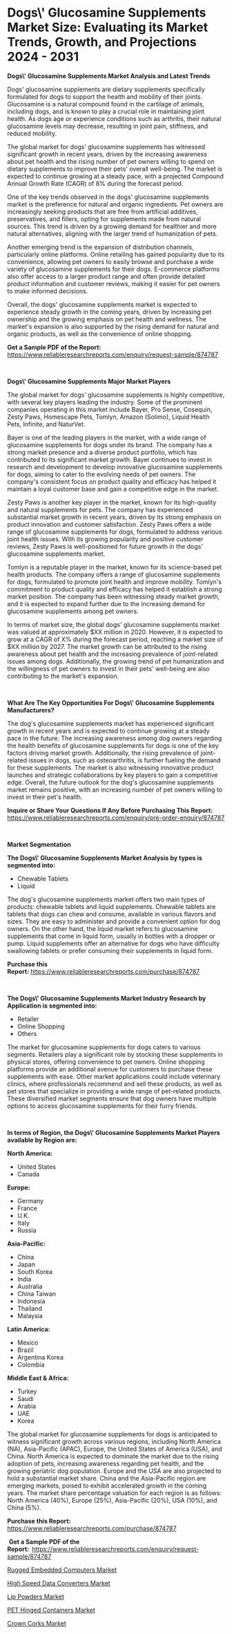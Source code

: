 <p><h1>Dogs\' Glucosamine Supplements Market Size: Evaluating its Market Trends, Growth, and Projections 2024 - 2031</h1></p><p><strong>Dogs\' Glucosamine Supplements Market Analysis and Latest Trends</strong></p>
<p><p>Dogs' glucosamine supplements are dietary supplements specifically formulated for dogs to support the health and mobility of their joints. Glucosamine is a natural compound found in the cartilage of animals, including dogs, and is known to play a crucial role in maintaining joint health. As dogs age or experience conditions such as arthritis, their natural glucosamine levels may decrease, resulting in joint pain, stiffness, and reduced mobility. </p><p>The global market for dogs' glucosamine supplements has witnessed significant growth in recent years, driven by the increasing awareness about pet health and the rising number of pet owners willing to spend on dietary supplements to improve their pets' overall well-being. The market is expected to continue growing at a steady pace, with a projected Compound Annual Growth Rate (CAGR) of 8% during the forecast period.</p><p>One of the key trends observed in the dogs' glucosamine supplements market is the preference for natural and organic ingredients. Pet owners are increasingly seeking products that are free from artificial additives, preservatives, and fillers, opting for supplements made from natural sources. This trend is driven by a growing demand for healthier and more natural alternatives, aligning with the larger trend of humanization of pets.</p><p>Another emerging trend is the expansion of distribution channels, particularly online platforms. Online retailing has gained popularity due to its convenience, allowing pet owners to easily browse and purchase a wide variety of glucosamine supplements for their dogs. E-commerce platforms also offer access to a larger product range and often provide detailed product information and customer reviews, making it easier for pet owners to make informed decisions.</p><p>Overall, the dogs' glucosamine supplements market is expected to experience steady growth in the coming years, driven by increasing pet ownership and the growing emphasis on pet health and wellness. The market's expansion is also supported by the rising demand for natural and organic products, as well as the convenience of online shopping.</p></p>
<p><strong>Get a Sample PDF of the Report:&nbsp;</strong> <a href="https://www.reliableresearchreports.com/enquiry/request-sample/874787">https://www.reliableresearchreports.com/enquiry/request-sample/874787</a></p>
<p>&nbsp;</p>
<p><strong>Dogs\' Glucosamine Supplements Major Market Players</strong></p>
<p><p>The global market for dogs' glucosamine supplements is highly competitive, with several key players leading the industry. Some of the prominent companies operating in this market include Bayer, Pro Sense, Cosequin, Zesty Paws, Homescape Pets, Tomlyn, Amazon (Solimo), Liquid Health Pets, Infinite, and NaturVet. </p><p>Bayer is one of the leading players in the market, with a wide range of glucosamine supplements for dogs under its brand. The company has a strong market presence and a diverse product portfolio, which has contributed to its significant market growth. Bayer continues to invest in research and development to develop innovative glucosamine supplements for dogs, aiming to cater to the evolving needs of pet owners. The company's consistent focus on product quality and efficacy has helped it maintain a loyal customer base and gain a competitive edge in the market. </p><p>Zesty Paws is another key player in the market, known for its high-quality and natural supplements for pets. The company has experienced substantial market growth in recent years, driven by its strong emphasis on product innovation and customer satisfaction. Zesty Paws offers a wide range of glucosamine supplements for dogs, formulated to address various joint health issues. With its growing popularity and positive customer reviews, Zesty Paws is well-positioned for future growth in the dogs' glucosamine supplements market. </p><p>Tomlyn is a reputable player in the market, known for its science-based pet health products. The company offers a range of glucosamine supplements for dogs, formulated to promote joint health and improve mobility. Tomlyn's commitment to product quality and efficacy has helped it establish a strong market position. The company has been witnessing steady market growth, and it is expected to expand further due to the increasing demand for glucosamine supplements among pet owners. </p><p>In terms of market size, the global dogs' glucosamine supplements market was valued at approximately $XX million in 2020. However, it is expected to grow at a CAGR of X% during the forecast period, reaching a market size of $XX million by 2027. The market growth can be attributed to the rising awareness about pet health and the increasing prevalence of joint-related issues among dogs. Additionally, the growing trend of pet humanization and the willingness of pet owners to invest in their pets' well-being are also contributing to the market's expansion.</p></p>
<p>&nbsp;</p>
<p><strong>What Are The Key Opportunities For Dogs\' Glucosamine Supplements Manufacturers?</strong></p>
<p><p>The dog's glucosamine supplements market has experienced significant growth in recent years and is expected to continue growing at a steady pace in the future. The increasing awareness among dog owners regarding the health benefits of glucosamine supplements for dogs is one of the key factors driving market growth. Additionally, the rising prevalence of joint-related issues in dogs, such as osteoarthritis, is further fueling the demand for these supplements. The market is also witnessing innovative product launches and strategic collaborations by key players to gain a competitive edge. Overall, the future outlook for the dog's glucosamine supplements market remains positive, with an increasing number of pet owners willing to invest in their pet's health.</p></p>
<p><strong>Inquire or Share Your Questions If Any Before Purchasing This Report:</strong> <a href="https://www.reliableresearchreports.com/enquiry/pre-order-enquiry/874787">https://www.reliableresearchreports.com/enquiry/pre-order-enquiry/874787</a></p>
<p>&nbsp;</p>
<p><strong>Market Segmentation</strong></p>
<p><strong>The Dogs\' Glucosamine Supplements Market Analysis by types is segmented into:</strong></p>
<p><ul><li>Chewable Tablets</li><li>Liquid</li></ul></p>
<p><p>The dog's glucosamine supplements market offers two main types of products: chewable tablets and liquid supplements. Chewable tablets are tablets that dogs can chew and consume, available in various flavors and sizes. They are easy to administer and provide a convenient option for dog owners. On the other hand, the liquid market refers to glucosamine supplements that come in liquid form, usually in bottles with a dropper or pump. Liquid supplements offer an alternative for dogs who have difficulty swallowing tablets or prefer consuming their supplements in liquid form.</p></p>
<p><strong>Purchase this Report:&nbsp;</strong><a href="https://www.reliableresearchreports.com/purchase/874787">https://www.reliableresearchreports.com/purchase/874787</a></p>
<p>&nbsp;</p>
<p><strong>The Dogs\' Glucosamine Supplements Market Industry Research by Application is segmented into:</strong></p>
<p><ul><li>Retailer</li><li>Online Shopping</li><li>Others</li></ul></p>
<p><p>The market for glucosamine supplements for dogs caters to various segments. Retailers play a significant role by stocking these supplements in physical stores, offering convenience to pet owners. Online shopping platforms provide an additional avenue for customers to purchase these supplements with ease. Other market applications could include veterinary clinics, where professionals recommend and sell these products, as well as pet stores that specialize in providing a wide range of pet-related products. These diversified market segments ensure that dog owners have multiple options to access glucosamine supplements for their furry friends.</p></p>
<p>&nbsp;</p>
<p><strong>In terms of Region, the Dogs\' Glucosamine Supplements Market Players available by Region are:</strong></p>
<p>
    <p> <strong> North America: </strong>
        <ul>
            <li>United States</li>
            <li>Canada</li>
        </ul>
        </p> 
    <p> <strong> Europe: </strong>
        <ul>
            <li>Germany</li>
            <li>France</li>
            <li>U.K.</li>
            <li>Italy</li>
            <li>Russia</li>
        </ul>
        </p> 
    <p> <strong> Asia-Pacific: </strong>
        <ul>
            <li>China</li>
            <li>Japan</li>
            <li>South Korea</li>
            <li>India</li>
            <li>Australia</li>
            <li>China Taiwan</li>
            <li>Indonesia</li>
            <li>Thailand</li>
            <li>Malaysia</li>
        </ul>
        </p> 
    <p> <strong> Latin America: </strong>
        <ul>
            <li>Mexico</li>
            <li>Brazil</li>
            <li>Argentina Korea</li>
            <li>Colombia</li>
        </ul>
        </p> 
    <p> <strong> Middle East & Africa: </strong>
        <ul>
            <li>Turkey</li>
            <li>Saudi</li>
            <li>Arabia</li>
            <li>UAE</li>
            <li>Korea</li>
        </ul>
    </p>
    </p>
<p><p>The global market for glucosamine supplements for dogs is anticipated to witness significant growth across various regions, including North America (NA), Asia-Pacific (APAC), Europe, the United States of America (USA), and China. North America is expected to dominate the market due to the rising adoption of pets, increasing awareness regarding pet health, and the growing geriatric dog population. Europe and the USA are also projected to hold a substantial market share. China and the Asia-Pacific region are emerging markets, poised to exhibit accelerated growth in the coming years. The market share percentage valuation for each region is as follows: North America (40%), Europe (25%), Asia-Pacific (20%), USA (10%), and China (5%).</p></p>
<p><strong>Purchase this Report: </strong><a href="https://www.reliableresearchreports.com/purchase/874787">https://www.reliableresearchreports.com/purchase/874787</a></p>
<p>&nbsp;<strong>Get a Sample PDF of the Report:&nbsp;&nbsp;</strong><a href="https://www.reliableresearchreports.com/enquiry/request-sample/874787">https://www.reliableresearchreports.com/enquiry/request-sample/874787</a></p>
<p><strong></strong></p>
<p><p><a href="https://medium.com/@lawrenceguerrero666/rugged-embedded-computers-market-report-reveals-the-latest-trends-and-growth-opportunities-of-this-6aabc15a75c3">Rugged Embedded Computers Market</a></p><p><a href="https://medium.com/@lawrenceguerrero666/high-speed-data-converters-market-the-key-to-successful-business-strategy-forecast-till-2031-6980cf62ad0a">High Speed Data Converters Market</a></p><p><a href="https://medium.com/@debramedina73/lip-powders-market-share-evolution-and-market-growth-trends-2024-2031-26fd79129626">Lip Powders Market</a></p><p><a href="https://medium.com/@debramedina73/pet-hinged-containers-market-furnishes-information-on-market-share-market-trends-and-market-fca2930cb108">PET Hinged Containers Market</a></p><p><a href="https://medium.com/@debramedina73/crown-corks-market-insight-market-trends-growth-forecasted-from-2024-to-2031-d7de6abe5357">Crown Corks Market</a></p></p>